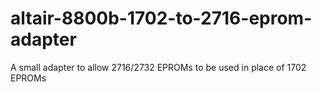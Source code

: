 # altair-8800b-1702-to-2716-eprom-adapter
A small adapter to allow 2716/2732 EPROMs to be used in place of 1702 EPROMs
